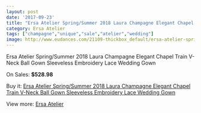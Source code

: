 ```yaml
---
layout: post
date: '2017-09-23'
title: "Ersa Atelier Spring/Summer 2018 Laura Champagne Elegant Chapel Train V-Neck Ball Gown Sleeveless Embroidery Lace Wedding Gown"
category: Ersa Atelier
tags: ["champagne","unique","sale","atelier","wedding"]
image: http://www.eudances.com/21109-thickbox_default/ersa-atelier-spring-summer-2018-laura-champagne-elegant-chapel-train-v-neck-ball-gown-sleeveless-embroidery-lace-wedding-gown.jpg
---
```

Ersa Atelier Spring/Summer 2018 Laura Champagne Elegant Chapel Train V-Neck Ball Gown Sleeveless Embroidery Lace Wedding Gown

On Sales: **$528.98**
<a href="https://www.eudances.com/en/ersa-atelier/6454-ersa-atelier-spring-summer-2018-laura-champagne-elegant-chapel-train-v-neck-ball-gown-sleeveless-embroidery-lace-wedding-gown.html"><amp-img layout="responsive" width="600" height="600" src="//www.eudances.com/21109-thickbox_default/ersa-atelier-spring-summer-2018-laura-champagne-elegant-chapel-train-v-neck-ball-gown-sleeveless-embroidery-lace-wedding-gown.jpg" alt="Ersa Atelier Spring/Summer 2018 Laura Champagne Elegant Chapel Train V-Neck Ball Gown Sleeveless Embroidery Lace Wedding Gown 0" /></a>
<a href="https://www.eudances.com/en/ersa-atelier/6454-ersa-atelier-spring-summer-2018-laura-champagne-elegant-chapel-train-v-neck-ball-gown-sleeveless-embroidery-lace-wedding-gown.html"><amp-img layout="responsive" width="600" height="600" src="//www.eudances.com/21116-thickbox_default/ersa-atelier-spring-summer-2018-laura-champagne-elegant-chapel-train-v-neck-ball-gown-sleeveless-embroidery-lace-wedding-gown.jpg" alt="Ersa Atelier Spring/Summer 2018 Laura Champagne Elegant Chapel Train V-Neck Ball Gown Sleeveless Embroidery Lace Wedding Gown 1" /></a>
<a href="https://www.eudances.com/en/ersa-atelier/6454-ersa-atelier-spring-summer-2018-laura-champagne-elegant-chapel-train-v-neck-ball-gown-sleeveless-embroidery-lace-wedding-gown.html"><amp-img layout="responsive" width="600" height="600" src="//www.eudances.com/21115-thickbox_default/ersa-atelier-spring-summer-2018-laura-champagne-elegant-chapel-train-v-neck-ball-gown-sleeveless-embroidery-lace-wedding-gown.jpg" alt="Ersa Atelier Spring/Summer 2018 Laura Champagne Elegant Chapel Train V-Neck Ball Gown Sleeveless Embroidery Lace Wedding Gown 2" /></a>
<a href="https://www.eudances.com/en/ersa-atelier/6454-ersa-atelier-spring-summer-2018-laura-champagne-elegant-chapel-train-v-neck-ball-gown-sleeveless-embroidery-lace-wedding-gown.html"><amp-img layout="responsive" width="600" height="600" src="//www.eudances.com/21114-thickbox_default/ersa-atelier-spring-summer-2018-laura-champagne-elegant-chapel-train-v-neck-ball-gown-sleeveless-embroidery-lace-wedding-gown.jpg" alt="Ersa Atelier Spring/Summer 2018 Laura Champagne Elegant Chapel Train V-Neck Ball Gown Sleeveless Embroidery Lace Wedding Gown 3" /></a>
<a href="https://www.eudances.com/en/ersa-atelier/6454-ersa-atelier-spring-summer-2018-laura-champagne-elegant-chapel-train-v-neck-ball-gown-sleeveless-embroidery-lace-wedding-gown.html"><amp-img layout="responsive" width="600" height="600" src="//www.eudances.com/21113-thickbox_default/ersa-atelier-spring-summer-2018-laura-champagne-elegant-chapel-train-v-neck-ball-gown-sleeveless-embroidery-lace-wedding-gown.jpg" alt="Ersa Atelier Spring/Summer 2018 Laura Champagne Elegant Chapel Train V-Neck Ball Gown Sleeveless Embroidery Lace Wedding Gown 4" /></a>
<a href="https://www.eudances.com/en/ersa-atelier/6454-ersa-atelier-spring-summer-2018-laura-champagne-elegant-chapel-train-v-neck-ball-gown-sleeveless-embroidery-lace-wedding-gown.html"><amp-img layout="responsive" width="600" height="600" src="//www.eudances.com/21112-thickbox_default/ersa-atelier-spring-summer-2018-laura-champagne-elegant-chapel-train-v-neck-ball-gown-sleeveless-embroidery-lace-wedding-gown.jpg" alt="Ersa Atelier Spring/Summer 2018 Laura Champagne Elegant Chapel Train V-Neck Ball Gown Sleeveless Embroidery Lace Wedding Gown 5" /></a>
<a href="https://www.eudances.com/en/ersa-atelier/6454-ersa-atelier-spring-summer-2018-laura-champagne-elegant-chapel-train-v-neck-ball-gown-sleeveless-embroidery-lace-wedding-gown.html"><amp-img layout="responsive" width="600" height="600" src="//www.eudances.com/21111-thickbox_default/ersa-atelier-spring-summer-2018-laura-champagne-elegant-chapel-train-v-neck-ball-gown-sleeveless-embroidery-lace-wedding-gown.jpg" alt="Ersa Atelier Spring/Summer 2018 Laura Champagne Elegant Chapel Train V-Neck Ball Gown Sleeveless Embroidery Lace Wedding Gown 6" /></a>
<a href="https://www.eudances.com/en/ersa-atelier/6454-ersa-atelier-spring-summer-2018-laura-champagne-elegant-chapel-train-v-neck-ball-gown-sleeveless-embroidery-lace-wedding-gown.html"><amp-img layout="responsive" width="600" height="600" src="//www.eudances.com/21110-thickbox_default/ersa-atelier-spring-summer-2018-laura-champagne-elegant-chapel-train-v-neck-ball-gown-sleeveless-embroidery-lace-wedding-gown.jpg" alt="Ersa Atelier Spring/Summer 2018 Laura Champagne Elegant Chapel Train V-Neck Ball Gown Sleeveless Embroidery Lace Wedding Gown 7" /></a>

Buy it: [Ersa Atelier Spring/Summer 2018 Laura Champagne Elegant Chapel Train V-Neck Ball Gown Sleeveless Embroidery Lace Wedding Gown](https://www.eudances.com/en/ersa-atelier/6454-ersa-atelier-spring-summer-2018-laura-champagne-elegant-chapel-train-v-neck-ball-gown-sleeveless-embroidery-lace-wedding-gown.html "Ersa Atelier Spring/Summer 2018 Laura Champagne Elegant Chapel Train V-Neck Ball Gown Sleeveless Embroidery Lace Wedding Gown")

View more: [Ersa Atelier](https://www.eudances.com/en/103-ersa-atelier "Ersa Atelier")